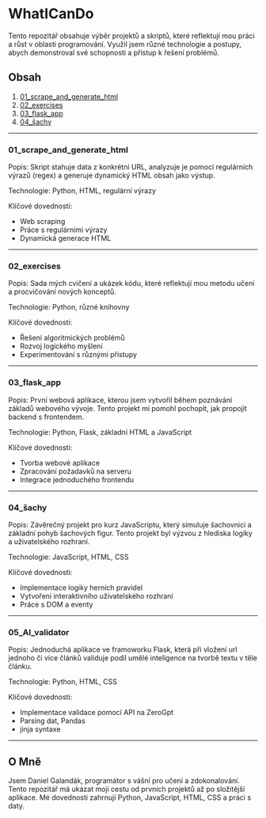 # WhatICanDo

Tento repozitář obsahuje výběr projektů a skriptů, které reflektují mou práci a růst v oblasti programování. Využil jsem různé technologie a postupy, abych demonstroval své schopnosti a přístup k řešení problémů.

## Obsah

1. [01_scrape_and_generate_html](#01_scrape_and_generate_html)  
2. [02_exercises](#02_exercises)  
3. [03_flask_app](#03_flask_app)  
4. [04_šachy](#04_šachy)  

---------------------------------------------

### 01_scrape_and_generate_html

Popis: Skript stahuje data z konkrétní URL, analyzuje je pomocí regulárních výrazů (regex) a generuje dynamický HTML obsah jako výstup.  

Technologie: Python, HTML, regulární výrazy  

Klíčové dovednosti:  
- Web scraping  
- Práce s regulárními výrazy  
- Dynamická generace HTML  

---------------------------------------------

### 02_exercises

Popis: Sada mých cvičení a ukázek kódu, které reflektují mou metodu učení a procvičování nových konceptů.  

Technologie: Python, různé knihovny  

Klíčové dovednosti:  
- Řešení algoritmických problémů  
- Rozvoj logického myšlení  
- Experimentování s různými přístupy  

---------------------------------------------

### 03_flask_app

Popis: První webová aplikace, kterou jsem vytvořil během poznávání základů webového vývoje. Tento projekt mi pomohl pochopit, jak propojit backend s frontendem.  

Technologie: Python, Flask, základní HTML a JavaScript  

Klíčové dovednosti:  
- Tvorba webové aplikace  
- Zpracování požadavků na serveru  
- Integrace jednoduchého frontendu  

---------------------------------------------

### 04_šachy

Popis: Závěrečný projekt pro kurz JavaScriptu, který simuluje šachovnici a základní pohyb šachových figur. Tento projekt byl výzvou z hlediska logiky a uživatelského rozhraní.  

Technologie: JavaScript, HTML, CSS  

Klíčové dovednosti:  
- Implementace logiky herních pravidel  
- Vytvoření interaktivního uživatelského rozhraní  
- Práce s DOM a eventy
  

---------------------------------------------

### 05_AI_validator
Popis: Jednoduchá aplikace ve framoworku Flask, která při vložení url jednoho či více článků validuje podíl umělé inteligence na tvorbě textu v těle článku.

Technologie: Python, HTML, CSS

Klíčové dovednosti:  
- Implementace validace pomocí API na ZeroGpt
- Parsing dat, Pandas
- jinja syntaxe

---------------------------------------------

## O Mně

Jsem Daniel Galandák, programátor s vášní pro učení a zdokonalování. Tento repozitář má ukázat moji cestu od prvních projektů až po složitější aplikace. Mé dovednosti zahrnují Python, JavaScript, HTML, CSS a práci s daty.
